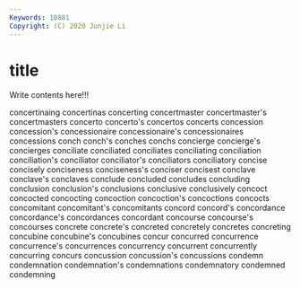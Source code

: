 ```yaml
---
Keywords: 10881
Copyright: (C) 2020 Junjie Li
---
```


# title

Write contents here!!!

concertinaing 
concertinas 
concerting 
concertmaster 
concertmaster's
concertmasters 
concerto 
concerto's 
concertos 
concerts 
concession 
concession's 
concessionaire 
concessionaire's 
concessionaires
concessions 
conch 
conch's 
conches 
conchs 
concierge 
concierge's 
concierges 
conciliate 
conciliated
conciliates 
conciliating 
conciliation 
conciliation's 
conciliator 
conciliator's 
conciliators 
conciliatory 
concise 
concisely
conciseness 
conciseness's 
conciser 
concisest 
conclave 
conclave's 
conclaves 
conclude 
concluded 
concludes
concluding 
conclusion 
conclusion's 
conclusions 
conclusive 
conclusively 
concoct 
concocted 
concocting 
concoction
concoction's 
concoctions 
concocts 
concomitant 
concomitant's 
concomitants 
concord 
concord's 
concordance 
concordance's
concordances 
concordant 
concourse 
concourse's 
concourses 
concrete 
concrete's 
concreted 
concretely 
concretes
concreting 
concubine 
concubine's 
concubines 
concur 
concurred 
concurrence 
concurrence's 
concurrences 
concurrency
concurrent 
concurrently 
concurring 
concurs 
concussion 
concussion's 
concussions 
condemn 
condemnation 
condemnation's
condemnations 
condemnatory 
condemned 
condemning 
